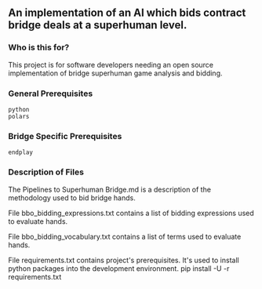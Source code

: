 ## An implementation of an AI which bids contract bridge deals at a superhuman level.

### Who is this for?
This project is for software developers needing an open source implementation of bridge superhuman game analysis and bidding.

### General Prerequisites
    python
    polars

### Bridge Specific Prerequisites
    endplay

### Description of Files

The Pipelines to Superhuman Bridge.md is a description of the methodology used to bid bridge hands.

File bbo_bidding_expressions.txt contains a list of bidding expressions used to evaluate hands.

File bbo_bidding_vocabulary.txt contains a list of terms used to evaluate hands.

File requirements.txt contains project's prerequisites. It's used to install python packages into the development environment.
    pip install -U -r requirements.txt

